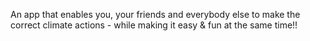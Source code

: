 An app that enables you, your friends and everybody else to make the correct climate actions - while making it easy & fun at the same time!!
